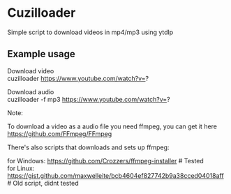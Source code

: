 # Cuzilloader
Simple script to download videos in mp4/mp3 using ytdlp

## Example usage

Download video <br />
cuzilloader https://www.youtube.com/watch?v=?

Download audio <br />
cuzilloader -f mp3 https://www.youtube.com/watch?v=?

Note:

To download a video as a audio file you need ffmpeg, you can get it here https://github.com/FFmpeg/FFmpeg

There's also scripts that downloads and sets up ffmpeg:

for Windows: https://github.com/Crozzers/ffmpeg-installer # Tested <br />
for Linux: https://gist.github.com/maxwelleite/bcb4604ef827742b9a38cced04018aff # Old script, didnt tested
